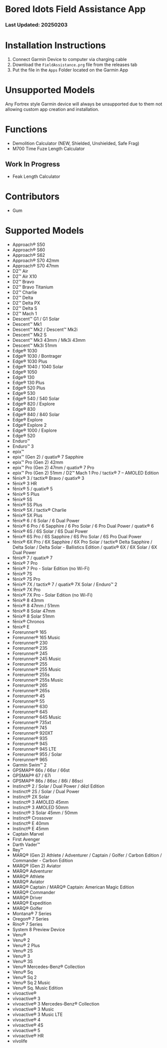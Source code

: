 # Bored Idots Field Assistance App
### Last Updated: 20250203

# Installation Instructions
1. Connect Garmin Device to computer via charging cable
2. Download the `FieldAssistance.prg`  file from the releases tab
3. Put the file in the `Apps` Folder located on the Garmin App

# Unsupported Models
Any Fortrex style Garmin device will always be unsupported due to them not allowing custom app creation and installation.

# Functions
- Demolition Calculator (NEW, Shielded, Unshielded, Safe Frag)
- M700 Time Fuze Length Calculator

## Work In Progress
- Feak Length Calculator

# Contributors
- Gum

# Supported Models
- Approach® S50
- Approach® S60
- Approach® S62
- Approach® S70 42mm
- Approach® S70 47mm
- D2™ Air
- D2™ Air X10
- D2™ Bravo
- D2™ Bravo Titanium
- D2™ Charlie
- D2™ Delta
- D2™ Delta PX
- D2™ Delta S
- D2™ Mach 1
- Descent™ G1 / G1 Solar
- Descent™ Mk1
- Descent™ Mk2 / Descent™ Mk2i
- Descent™ Mk2 S
- Descent™ Mk3 43mm / Mk3i 43mm
- Descent™ Mk3i 51mm
- Edge® 1030
- Edge® 1030 / Bontrager
- Edge® 1030 Plus
- Edge® 1040 / 1040 Solar
- Edge® 1050
- Edge® 130
- Edge® 130 Plus
- Edge® 520 Plus
- Edge® 530
- Edge® 540 / 540 Solar
- Edge® 820 / Explore
- Edge® 830
- Edge® 840 / 840 Solar
- Edge® Explore
- Edge® Explore 2
- Edge® 1000 / Explore
- Edge® 520
- Enduro™
- Enduro™ 3
- epix™
- epix™ (Gen 2) / quatix® 7 Sapphire
- epix™ Pro (Gen 2) 42mm
- epix™ Pro (Gen 2) 47mm / quatix® 7 Pro
- epix™ Pro (Gen 2) 51mm / D2™ Mach 1 Pro / tactix® 7 – AMOLED Edition
- fēnix® 3 / tactix® Bravo / quatix® 3
- fēnix® 3 HR
- fēnix® 5 / quatix® 5
- fēnix® 5 Plus
- fēnix® 5S
- fēnix® 5S Plus
- fēnix® 5X / tactix® Charlie
- fēnix® 5X Plus
- fēnix® 6 / 6 Solar / 6 Dual Power
- fēnix® 6 Pro / 6 Sapphire / 6 Pro Solar / 6 Pro Dual Power / quatix® 6
- fēnix® 6S / 6S Solar / 6S Dual Power
- fēnix® 6S Pro / 6S Sapphire / 6S Pro Solar / 6S Pro Dual Power
- fēnix® 6X Pro / 6X Sapphire / 6X Pro Solar / tactix® Delta Sapphire / Delta Solar / Delta Solar - Ballistics Edition / quatix® 6X / 6X Solar / 6X Dual Power
- fēnix® 7 / quatix® 7
- fēnix® 7 Pro
- fēnix® 7 Pro - Solar Edition (no Wi-Fi)
- fēnix® 7S
- fēnix® 7S Pro
- fēnix® 7X / tactix® 7 / quatix® 7X Solar / Enduro™ 2
- fēnix® 7X Pro
- fēnix® 7X Pro - Solar Edition (no Wi-Fi)
- fēnix® 8 43mm
- fēnix® 8 47mm / 51mm
- fēnix® 8 Solar 47mm
- fēnix® 8 Solar 51mm
- fēnix® Chronos
- fēnix® E
- Forerunner® 165
- Forerunner® 165 Music
- Forerunner® 230
- Forerunner® 235
- Forerunner® 245
- Forerunner® 245 Music
- Forerunner® 255
- Forerunner® 255 Music
- Forerunner® 255s
- Forerunner® 255s Music
- Forerunner® 265
- Forerunner® 265s
- Forerunner® 45
- Forerunner® 55
- Forerunner® 630
- Forerunner® 645
- Forerunner® 645 Music
- Forerunner® 735xt
- Forerunner® 745
- Forerunner® 920XT
- Forerunner® 935
- Forerunner® 945
- Forerunner® 945 LTE
- Forerunner® 955 / Solar
- Forerunner® 965
- Garmin Swim™ 2
- GPSMAP® 66s / 66sr / 66st
- GPSMAP® 67 / 67i
- GPSMAP® 86s / 86sc / 86i / 86sci
- Instinct® 2 / Solar / Dual Power / dēzl Edition
- Instinct® 2S / Solar / Dual Power
- Instinct® 2X Solar
- Instinct® 3 AMOLED 45mm
- Instinct® 3 AMOLED 50mm
- Instinct® 3 Solar 45mm / 50mm
- Instinct® Crossover
- Instinct® E 40mm
- Instinct® E 45mm
- Captain Marvel
- First Avenger
- Darth Vader™
- Rey™
- MARQ® (Gen 2) Athlete / Adventurer / Captain / Golfer / Carbon Edition / Commander - Carbon Edition
- MARQ® (Gen 2) Aviator
- MARQ® Adventurer
- MARQ® Athlete
- MARQ® Aviator
- MARQ® Captain / MARQ® Captain: American Magic Edition
- MARQ® Commander
- MARQ® Driver
- MARQ® Expedition
- MARQ® Golfer
- Montana® 7 Series
- Oregon® 7 Series
- Rino® 7 Series
- System 8 Preview Device
- Venu®
- Venu® 2
- Venu® 2 Plus
- Venu® 2S
- Venu® 3
- Venu® 3S
- Venu® Mercedes-Benz® Collection
- Venu® Sq
- Venu® Sq 2
- Venu® Sq 2 Music
- Venu® Sq. Music Edition
- vívoactive®
- vívoactive® 3
- vívoactive® 3 Mercedes-Benz® Collection
- vívoactive® 3 Music
- vívoactive® 3 Music LTE
- vívoactive® 4
- vívoactive® 4S
- vívoactive® 5
- vívoactive® HR
- vívolife
